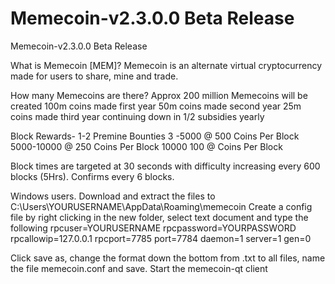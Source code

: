 Memecoin-v2.3.0.0 Beta Release
=========

Memecoin-v2.3.0.0 Beta Release

What is Memecoin [MEM]? 
 Memecoin is an alternate virtual cryptocurrency made for users to share, mine and trade. 

How many Memecoins are there? 
Approx 200 million Memecoins will be created 
100m coins made first year 
50m coins made second year 
25m coins made third year continuing down in 1/2 subsidies yearly

Block Rewards- 
1-2 Premine Bounties
 3 -5000  @ 500 Coins Per Block
5000-10000 @ 250 Coins Per Block
10000 100  @ Coins Per Block

Block times are targeted at 30 seconds with difficulty increasing every 600 blocks (5Hrs). Confirms every 6 blocks.


Windows users. Download and extract the files to C:\Users\YOURUSERNAME\AppData\Roaming\memecoin
Create a config file by right clicking in the new folder, select text document and type the following
rpcuser=YOURUSERNAME 
rpcpassword=YOURPASSWORD
rpcallowip=127.0.0.1 
rpcport=7785 
port=7784
daemon=1 
server=1 
gen=0


Click save as, change the format down the bottom from .txt to all files, name the file memecoin.conf and save. Start the memecoin-qt client
